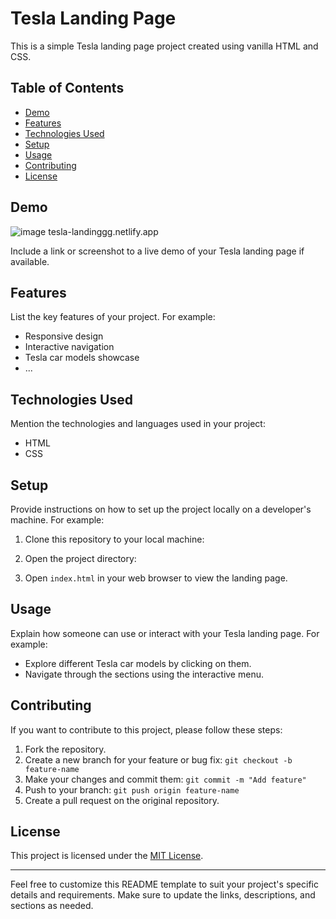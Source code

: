 # Tesla Landing Page

This is a simple Tesla landing page project created using vanilla HTML and CSS.

## Table of Contents

- [Demo](#demo)
- [Features](#features)
- [Technologies Used](#technologies-used)
- [Setup](#setup)
- [Usage](#usage)
- [Contributing](#contributing)
- [License](#license)

## Demo
![image](https://github.com/GeorginaMampuru/Tesla-landingPage/assets/66384787/050d7941-0783-4c1d-b646-fa01293ef3c3)
tesla-landinggg.netlify.app


Include a link or screenshot to a live demo of your Tesla landing page if available.

## Features

List the key features of your project. For example:
- Responsive design
- Interactive navigation
- Tesla car models showcase
- ...

## Technologies Used

Mention the technologies and languages used in your project:
- HTML
- CSS

## Setup

Provide instructions on how to set up the project locally on a developer's machine. For example:
1. Clone this repository to your local machine:

2. Open the project directory:

3. Open `index.html` in your web browser to view the landing page.

## Usage

Explain how someone can use or interact with your Tesla landing page. For example:
- Explore different Tesla car models by clicking on them.
- Navigate through the sections using the interactive menu.

## Contributing

If you want to contribute to this project, please follow these steps:

1. Fork the repository.
2. Create a new branch for your feature or bug fix: `git checkout -b feature-name`
3. Make your changes and commit them: `git commit -m "Add feature"`
4. Push to your branch: `git push origin feature-name`
5. Create a pull request on the original repository.

## License

This project is licensed under the [MIT License](LICENSE.md).

---

Feel free to customize this README template to suit your project's specific details and requirements. Make sure to update the links, descriptions, and sections as needed.

